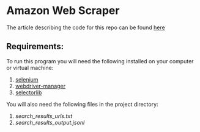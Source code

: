 # Amazon Web Scraper

The article describing the code for this repo can be found [here](https://medium.com/@brendanfrrs/scraping-amazon-results-with-selenium-and-python-547fc6be8bfa "Medium.com article.")

## Requirements:
To run this program you will need the following installed on your computer or virtual machine:

1. [selenium](https://selenium-python.readthedocs.io/installation.html)
2. [webdriver-manager](https://pypi.org/project/webdriver-manager/)
3. [selectorlib](https://pypi.org/project/selectorlib/)

You will also need the following files in the project directory:

1. *search_results_urls.txt*
2. *search_results_output.jsonl*

